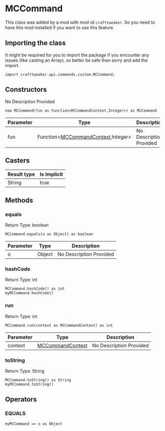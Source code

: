 # MCCommand

This class was added by a mod with mod-id `crafttweaker`. So you need to have this mod installed if you want to use this feature.

## Importing the class

It might be required for you to import the package if you encounter any issues (like casting an Array), so better be safe than sorry and add the import.
```zenscript
import crafttweaker.api.commands.custom.MCCommand;
```


## Constructors

No Description Provided
```zenscript
new MCCommand(fun as Function<MCCommandContext,Integer>) as MCCommand
```
| Parameter | Type | Description |
|-----------|------|-------------|
| fun | Function&lt;[MCCommandContext](/vanilla/api/commands/custom/MCCommandContext),Integer&gt; | No Description Provided |

## Casters

| Result type | Is Implicit |
|-------------|-------------|
| String | true |

## Methods

### equals

Return Type: boolean

```zenscript
MCCommand.equals(o as Object) as boolean
```
| Parameter | Type | Description |
|-----------|------|-------------|
| o | Object | No Description Provided |
### hashCode

Return Type: int

```zenscript
MCCommand.hashCode() as int
myMCCommand.hashCode()
```
### run

Return Type: int

```zenscript
MCCommand.run(context as MCCommandContext) as int
```
| Parameter | Type | Description |
|-----------|------|-------------|
| context | [MCCommandContext](/vanilla/api/commands/custom/MCCommandContext) | No Description Provided |
### toString

Return Type: String

```zenscript
MCCommand.toString() as String
myMCCommand.toString()
```

## Operators

### EQUALS

```zenscript
myMCCommand == o as Object
```



